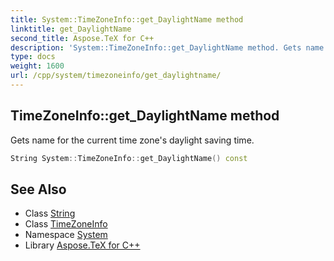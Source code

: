```yaml
---
title: System::TimeZoneInfo::get_DaylightName method
linktitle: get_DaylightName
second_title: Aspose.TeX for C++
description: 'System::TimeZoneInfo::get_DaylightName method. Gets name for the current time zone''s daylight saving time in C++.'
type: docs
weight: 1600
url: /cpp/system/timezoneinfo/get_daylightname/
---
```

## TimeZoneInfo::get_DaylightName method


Gets name for the current time zone's daylight saving time.

```cpp
String System::TimeZoneInfo::get_DaylightName() const
```

## See Also

* Class [String](../../string/)
* Class [TimeZoneInfo](../)
* Namespace [System](../../)
* Library [Aspose.TeX for C++](../../../)
